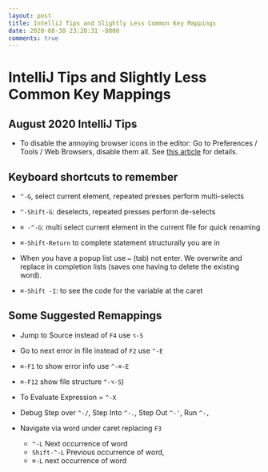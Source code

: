 ```yaml
---
layout: post
title: IntelliJ Tips and Slightly Less Common Key Mappings
date: 2020-08-30 23:20:31 -0800
comments: true
---
```


# IntelliJ Tips and Slightly Less Common Key Mappings

## August 2020 IntelliJ Tips

* To disable the annoying browser icons in the editor:  Go to Preferences / Tools / Web Browsers, disable them all.  See [this article](https://intellij-support.jetbrains.com/hc/en-us/community/posts/206999745-Is-there-a-way-to-hide-the-floating-browser-icons-) for details.

## Keyboard shortcuts to remember

* `^-G`, select current element, repeated presses perform multi-selects
* `^-Shift-G`: deselects, repeated presses perform de-selects
* `⌘ -^-G`: multi select current element in the current file for quick renaming

* `⌘-Shift-Return` to complete statement structurally you are in

* When you have a popup list use `↦` (tab) not enter.  We overwrite and replace in completion lists (saves one having to delete the existing word).

* `⌘-Shift -I`: to see the code for the variable at the caret

## Some Suggested Remappings
*  Jump to Source instead of `F4` use `⌥-S`
* Go to next error in file instead of `F2` use `^-E`
* `⌘-F1` to show error info use `^-⌘-E`
* `⌘-F12` show file structure `^-⌥-S`)
* To Evaluate Expression = `^-X`
* Debug Step over `^-/`, Step Into `^-.`, Step Out `^-'`, Run `^-,`

* Navigate via word under caret replacing `F3`
	*  `^-L` Next occurrence of word
	* `Shift-^-L` Previous occurrence of word,
	* `⌘-L`  next occurrence of word


